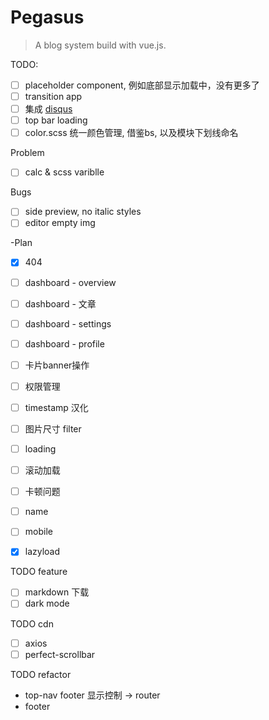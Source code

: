 # Pegasus

> A blog system build with vue.js.

TODO:
- [ ] placeholder component, 例如底部显示加载中，没有更多了
- [ ] transition app
- [ ] 集成 [disqus](https://pegasus-app.disqus.com/admin/install/platforms/universalcode/)
- [ ] top bar loading
- [ ] color.scss 统一颜色管理, 借鉴bs, 以及模块下划线命名

Problem
- [ ] calc & scss variblle

Bugs
- [ ] side preview, no italic styles
- [ ] editor empty img

-Plan
- [X] 404
- [ ] dashboard - overview
- [ ] dashboard - 文章
- [ ] dashboard - settings
- [ ] dashboard - profile
- [ ] 卡片banner操作
- [ ] 权限管理
- [ ] timestamp 汉化

- [ ] 图片尺寸 filter
- [ ] loading
- [ ] 滚动加载
- [ ] 卡顿问题
- [ ] name
- [ ] mobile
- [X] lazyload

TODO feature
- [ ] markdown 下载
- [ ] dark mode

TODO  cdn
- [ ] axios
- [ ] perfect-scrollbar

TODO refactor
- top-nav footer 显示控制 -> router
- footer
